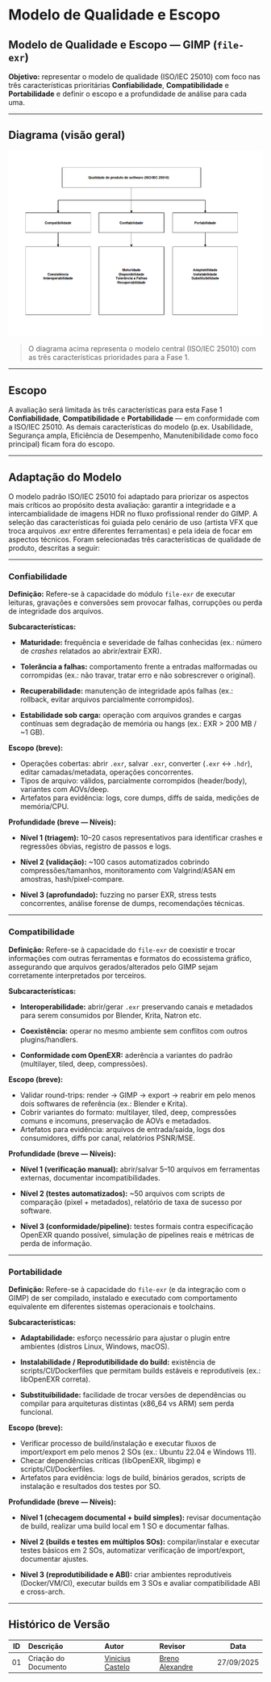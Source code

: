 # Modelo de Qualidade e Escopo


## Modelo de Qualidade e Escopo — GIMP (`file-exr`)

**Objetivo:** representar o modelo de qualidade (ISO/IEC 25010) com foco nas três características prioritárias **Confiabilidade**, **Compatibilidade** e **Portabilidade** e definir o escopo e a profundidade de análise para cada uma.

---

## Diagrama (visão geral)


![diagrama](../img/diagrama.png)


> O diagrama acima representa o modelo central (ISO/IEC 25010) com as três características prioridades para a Fase 1.

---

## Escopo

A avaliação será limitada às três características para esta Fase 1 **Confiabilidade**, **Compatibilidade** e **Portabilidade** — em conformidade com a ISO/IEC 25010. As demais características do modelo (p.ex. Usabilidade, Segurança ampla, Eficiência de Desempenho, Manutenibilidade como foco principal) ficam fora do escopo.

---
## Adaptação do Modelo

O modelo padrão ISO/IEC 25010 foi adaptado para priorizar os aspectos mais críticos ao propósito desta avaliação: garantir a integridade e a intercambialidade de imagens HDR no fluxo profissional render do GIMP. A seleção das características foi guiada pelo cenário de uso (artista VFX que troca arquivos .exr entre diferentes ferramentas) e pela ideia de focar em aspectos técnicos. Foram selecionadas três características de qualidade de produto, descritas a seguir:

---

### Confiabilidade

**Definição:** Refere-se à capacidade do módulo `file-exr` de executar leituras, gravações e conversões sem provocar falhas, corrupções ou perda de integridade dos arquivos.

**Subcaracterísticas:**

- **Maturidade:** frequência e severidade de falhas conhecidas (ex.: número de *crashes* relatados ao abrir/extrair EXR).  

- **Tolerância a falhas:** comportamento frente a entradas malformadas ou corrompidas (ex.: não travar, tratar erro e não sobrescrever o original).  

- **Recuperabilidade:** manutenção de integridade após falhas (ex.: rollback, evitar arquivos parcialmente corrompidos).  

- **Estabilidade sob carga:** operação com arquivos grandes e cargas contínuas sem degradação de memória ou hangs (ex.: EXR > 200 MB / ~1 GB).

**Escopo (breve):**
- Operações cobertas: abrir `.exr`, salvar `.exr`, converter (`.exr` ↔ `.hdr`), editar camadas/metadata, operações concorrentes.  
- Tipos de arquivo: válidos, parcialmente corrompidos (header/body), variantes com AOVs/deep.  
- Artefatos para evidência: logs, core dumps, diffs de saída, medições de memória/CPU.

**Profundidade (breve — Níveis):**

- **Nível 1 (triagem):** 10–20 casos representativos para identificar crashes e regressões óbvias, registro de passos e logs.  

- **Nível 2 (validação):** ~100 casos automatizados cobrindo compressões/tamanhos, monitoramento com Valgrind/ASAN em amostras, hash/pixel-compare.

- **Nível 3 (aprofundado):** fuzzing no parser EXR, stress tests concorrentes, análise forense de dumps, recomendações técnicas.

---

### Compatibilidade

**Definição:** Refere-se à capacidade do `file-exr` de coexistir e trocar informações com outras ferramentas e formatos do ecossistema gráfico, assegurando que arquivos gerados/alterados pelo GIMP sejam corretamente interpretados por terceiros.

**Subcaracterísticas:**

- **Interoperabilidade:** abrir/gerar `.exr` preservando canais e metadados para serem consumidos por Blender, Krita, Natron etc.  

- **Coexistência:** operar no mesmo ambiente sem conflitos com outros plugins/handlers.  

- **Conformidade com OpenEXR:** aderência a variantes do padrão (multilayer, tiled, deep, compressões).

**Escopo (breve):**
- Validar round-trips: render → GIMP → export → reabrir em pelo menos dois softwares de referência (ex.: Blender e Krita).  
- Cobrir variantes do formato: multilayer, tiled, deep, compressões comuns e incomuns, preservação de AOVs e metadados.  
- Artefatos para evidência: arquivos de entrada/saída, logs dos consumidores, diffs por canal, relatórios PSNR/MSE.

**Profundidade (breve — Níveis):**

- **Nível 1 (verificação manual):** abrir/salvar 5–10 arquivos em ferramentas externas, documentar incompatibilidades. 

- **Nível 2 (testes automatizados):** ~50 arquivos com scripts de comparação (pixel + metadados), relatório de taxa de sucesso por software. 

- **Nível 3 (conformidade/pipeline):** testes formais contra especificação OpenEXR quando possível, simulação de pipelines reais e métricas de perda de informação.

---

### Portabilidade

**Definição:** Refere-se à capacidade do `file-exr` (e da integração com o GIMP) de ser compilado, instalado e executado com comportamento equivalente em diferentes sistemas operacionais e toolchains.

**Subcaracterísticas:**

- **Adaptabilidade:** esforço necessário para ajustar o plugin entre ambientes (distros Linux, Windows, macOS).  

- **Instalabilidade / Reprodutibilidade do build:** existência de scripts/CI/Dockerfiles que permitam builds estáveis e reprodutíveis (ex.: libOpenEXR correta).  

- **Substituibilidade:** facilidade de trocar versões de dependências ou compilar para arquiteturas distintas (x86_64 vs ARM) sem perda funcional.

**Escopo (breve):**
- Verificar processo de build/instalação e executar fluxos de import/export em pelo menos 2 SOs (ex.: Ubuntu 22.04 e Windows 11).  
- Checar dependências críticas (libOpenEXR, libgimp) e scripts/CI/Dockerfiles.  
- Artefatos para evidência: logs de build, binários gerados, scripts de instalação e resultados dos testes por SO.

**Profundidade (breve — Níveis):**
- **Nível 1 (checagem documental + build simples):** revisar documentação de build, realizar uma build local em 1 SO e documentar falhas. 

- **Nível 2 (builds e testes em múltiplos SOs):** compilar/instalar e executar testes básicos em 2 SOs, automatizar verificação de import/export, documentar ajustes.  

- **Nível 3 (reprodutibilidade e ABI):** criar ambientes reprodutíveis (Docker/VM/CI), executar builds em 3 SOs e avaliar compatibilidade ABI e cross-arch.

---

## **Histórico de Versão**

| ID | Descrição | Autor | Revisor | Data |
|:--:|:---------|:------|:--------|:----:|
| 01 | Criação do Documento | [Vinicius Castelo](https://github.com/Vini47) | [Breno Alexandre](https://github.com/brenoalexandre0) | 27/09/2025 |